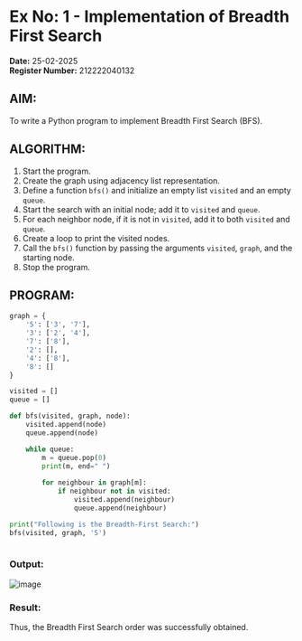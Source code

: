 
# Ex No: 1 - Implementation of Breadth First Search

**Date:** 25-02-2025  
**Register Number:** 212222040132 

## AIM:
To write a Python program to implement Breadth First Search (BFS).

## ALGORITHM:
1. Start the program.  
2. Create the graph using adjacency list representation.  
3. Define a function `bfs()` and initialize an empty list `visited` and an empty `queue`.  
4. Start the search with an initial node; add it to `visited` and `queue`.  
5. For each neighbor node, if it is not in `visited`, add it to both `visited` and `queue`.  
6. Create a loop to print the visited nodes.  
7. Call the `bfs()` function by passing the arguments `visited`, `graph`, and the starting node.  
8. Stop the program.

## PROGRAM:
```python
graph = {
    '5': ['3', '7'],
    '3': ['2', '4'],
    '7': ['8'],
    '2': [],
    '4': ['8'],
    '8': []
}

visited = []  
queue = []   

def bfs(visited, graph, node):  
    visited.append(node)
    queue.append(node)

    while queue:   
        m = queue.pop(0) 
        print(m, end=" ")   
        
        for neighbour in graph[m]:
            if neighbour not in visited:
                visited.append(neighbour)
                queue.append(neighbour)

print("Following is the Breadth-First Search:")
bfs(visited, graph, '5')
 
```

### Output:
![image](https://github.com/user-attachments/assets/881cbd76-6aec-4c04-816c-c63573a786f2)

### Result:
Thus, the Breadth First Search order was successfully obtained.
